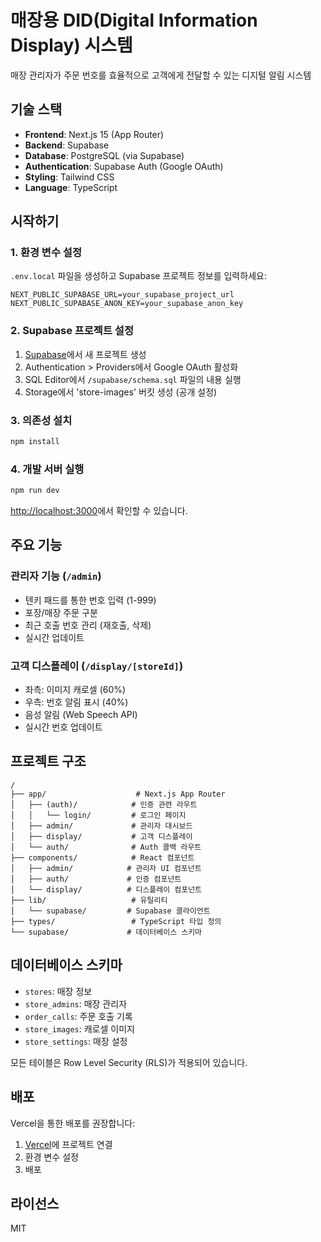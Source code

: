 # 매장용 DID(Digital Information Display) 시스템

매장 관리자가 주문 번호를 효율적으로 고객에게 전달할 수 있는 디지털 알림 시스템

## 기술 스택

- **Frontend**: Next.js 15 (App Router)
- **Backend**: Supabase
- **Database**: PostgreSQL (via Supabase)
- **Authentication**: Supabase Auth (Google OAuth)
- **Styling**: Tailwind CSS
- **Language**: TypeScript

## 시작하기

### 1. 환경 변수 설정

`.env.local` 파일을 생성하고 Supabase 프로젝트 정보를 입력하세요:

```env
NEXT_PUBLIC_SUPABASE_URL=your_supabase_project_url
NEXT_PUBLIC_SUPABASE_ANON_KEY=your_supabase_anon_key
```

### 2. Supabase 프로젝트 설정

1. [Supabase](https://supabase.com)에서 새 프로젝트 생성
2. Authentication > Providers에서 Google OAuth 활성화
3. SQL Editor에서 `/supabase/schema.sql` 파일의 내용 실행
4. Storage에서 'store-images' 버킷 생성 (공개 설정)

### 3. 의존성 설치

```bash
npm install
```

### 4. 개발 서버 실행

```bash
npm run dev
```

[http://localhost:3000](http://localhost:3000)에서 확인할 수 있습니다.

## 주요 기능

### 관리자 기능 (`/admin`)
- 텐키 패드를 통한 번호 입력 (1-999)
- 포장/매장 주문 구분
- 최근 호출 번호 관리 (재호출, 삭제)
- 실시간 업데이트

### 고객 디스플레이 (`/display/[storeId]`)
- 좌측: 이미지 캐로셀 (60%)
- 우측: 번호 알림 표시 (40%)
- 음성 알림 (Web Speech API)
- 실시간 번호 업데이트

## 프로젝트 구조

```
/
├── app/                    # Next.js App Router
│   ├── (auth)/            # 인증 관련 라우트
│   │   └── login/         # 로그인 페이지
│   ├── admin/             # 관리자 대시보드
│   ├── display/           # 고객 디스플레이
│   └── auth/              # Auth 콜백 라우트
├── components/            # React 컴포넌트
│   ├── admin/            # 관리자 UI 컴포넌트
│   ├── auth/             # 인증 컴포넌트
│   └── display/          # 디스플레이 컴포넌트
├── lib/                   # 유틸리티
│   └── supabase/         # Supabase 클라이언트
├── types/                 # TypeScript 타입 정의
└── supabase/             # 데이터베이스 스키마
```

## 데이터베이스 스키마

- `stores`: 매장 정보
- `store_admins`: 매장 관리자
- `order_calls`: 주문 호출 기록
- `store_images`: 캐로셀 이미지
- `store_settings`: 매장 설정

모든 테이블은 Row Level Security (RLS)가 적용되어 있습니다.

## 배포

Vercel을 통한 배포를 권장합니다:

1. [Vercel](https://vercel.com)에 프로젝트 연결
2. 환경 변수 설정
3. 배포

## 라이선스

MIT
